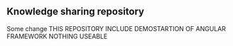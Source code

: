 ## Knowledge sharing repository
Some change
THIS REPOSITORY INCLUDE DEMOSTARTION OF ANGULAR FRAMEWORK NOTHING USEABLE
